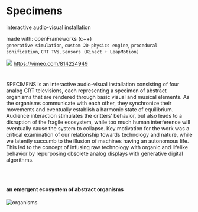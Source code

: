 # Specimens
interactive audio-visual installation

made with: openFrameworks (c++)  
`generative simulation`, `custom 2D-physics engine`, `procedural sonification`, `CRT TVs`, `Sensors (Kinect + LeapMotion)`

[<img src="https://github.com/user-attachments/assets/9e4b2f8e-c3b2-4a6a-9446-b2417b80ba10">](https://vimeo.com/814224949)
https://vimeo.com/814224949

# 

SPECIMENS is an interactive audio-visual installation consisting of four analog CRT televisions, each representing a specimen of abstract organisms that are rendered through basic visual and musical elements. As the organisms communicate with each other, they synchronize their movements and eventually establish a harmonic state of equilibrium. Audience interaction stimulates the critters’ behavior, but also leads to a disruption of the fragile ecosystem, while too much human interference will eventually cause the system to collapse. Key motivation for the work was a critical examination of our relationship towards technology and nature, while we latently succumb to the illusion of machines having an autonomous life. This led to the concept of infusing raw technology with organic and lifelike behavior by repurposing obsolete analog displays with generative digital algorithms. 


### &nbsp;
   
#### an emergent ecosystem of abstract organisms

![organisms](https://github.com/user-attachments/assets/f3aa44c1-a442-4ee4-8506-385383be11ca)
